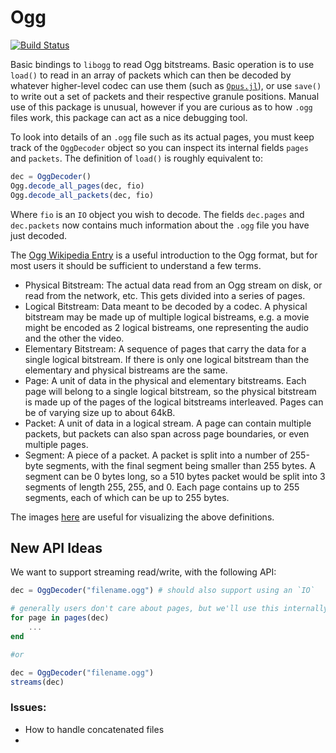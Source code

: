 # Ogg

[![Build Status](https://travis-ci.org/staticfloat/Ogg.jl.svg?branch=master)](https://travis-ci.org/staticfloat/Ogg.jl)

Basic bindings to `libogg` to read Ogg bitstreams.  Basic operation is to use `load()` to read in an array of packets which can then be decoded by whatever higher-level codec can use them (such as [`Opus.jl`](https://github.com/staticfloat/Opus.jl)), or use `save()` to write out a set of packets and their respective granule positions.  Manual use of this package is unusual, however if you are curious as to how `.ogg` files work, this package can act as a nice debugging tool.

To look into details of an `.ogg` file such as its actual pages, you must keep track of the `OggDecoder` object so you can inspect its internal fields `pages` and `packets`.  The definition of `load()` is roughly equivalent to:

```julia
dec = OggDecoder()
Ogg.decode_all_pages(dec, fio)
Ogg.decode_all_packets(dec, fio)
```

Where `fio` is an `IO` object you wish to decode.  The fields `dec.pages` and `dec.packets` now contains much information about the `.ogg` file you have just decoded.

The [Ogg Wikipedia Entry](https://en.wikipedia.org/wiki/Ogg) is a useful introduction to the Ogg format, but for most users it should be sufficient to understand a few terms.

* Physical Bitstream: The actual data read from an Ogg stream on disk, or read from the network, etc. This gets divided into a series of pages.
* Logical Bitstream: Data meant to be decoded by a codec. A physical bitstream may be made up of multiple logical bistreams, e.g. a movie might be encoded as 2 logical bistreams, one representing the audio and the other the video.
* Elementary Bitstream: A sequence of pages that carry the data for a single logical bitstream. If there is only one logical bitstream than the elementary and physical bistreams are the same.
* Page: A unit of data in the physical and elementary bitstreams. Each page will belong to a single logical bitstream, so the physical bitstream is made up of the pages of the logical bitstreams interleaved. Pages can be of varying size up to about 64kB.
* Packet: A unit of data in a logical stream. A page can contain multiple packets, but packets can also span across page boundaries, or even multiple pages.
* Segment: A piece of a packet. A packet is split into a number of 255-byte segments, with the final segment being smaller than 255 bytes. A segment can be 0 bytes long, so a 510 bytes packet would be split into 3 segments of length 255, 255, and 0. Each page contains up to 255 segments, each of which can be up to 255 bytes.

The images [here](https://xiph.org/ogg/doc/oggstream.html) are useful for visualizing the above definitions.

## New API Ideas

We want to support streaming read/write, with the following API:

```julia
dec = OggDecoder("filename.ogg") # should also support using an `IO`

# generally users don't care about pages, but we'll use this internally
for page in pages(dec)
    ...
end

#or

dec = OggDecoder("filename.ogg")
streams(dec)

```

### Issues:

* How to handle concatenated files
*
